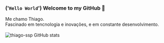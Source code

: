 ### ('`Hello World`') __Welcome to my GitHub__ 👋<br>
Me chamo Thiago.<br>
Fascinado em tencnologia e inovações, e em constante desenvolvimento.<br>
<br>
![thiago-ssp GitHub stats](https://github-readme-stats.vercel.app/api?username=thiago-ssp&show_icons=true&theme=transparent)



